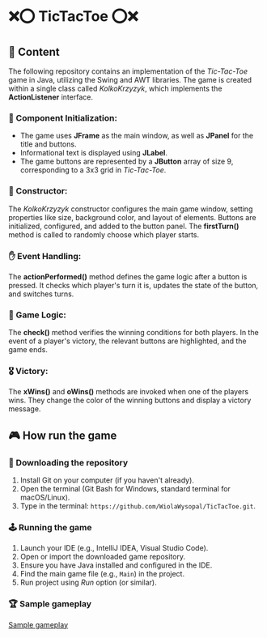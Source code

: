 # ❌⭕ TicTacToe ⭕❌

## 📝 Content

The following repository contains an implementation of the _Tic-Tac-Toe_ game in Java, utilizing the Swing and AWT libraries. The game is created within a single class called _KolkoKrzyzyk_, which implements the **ActionListener** interface.

### 🧩 Component Initialization:

- The game uses **JFrame** as the main window, as well as **JPanel** for the title and buttons.
- Informational text is displayed using **JLabel**.
- The game buttons are represented by a **JButton** array of size 9, corresponding to a 3x3 grid in _Tic-Tac-Toe_.

### 🔧 Constructor:

The _KolkoKrzyzyk_ constructor configures the main game window, setting properties like size, background color, and layout of elements.
Buttons are initialized, configured, and added to the button panel.
The **firstTurn()** method is called to randomly choose which player starts.

### ✋  Event Handling:

The **actionPerformed()** method defines the game logic after a button is pressed. It checks which player's turn it is, updates the state of the button, and switches turns.

### 🎲 Game Logic:

The **check()** method verifies the winning conditions for both players.
In the event of a player's victory, the relevant buttons are highlighted, and the game ends.


### 🎖️ Victory:

The **xWins()** and **oWins()** methods are invoked when one of the players wins. They change the color of the winning buttons and display a victory message.

## 🎮 How run the game

### 📁 Downloading the repository

1. Install Git on your computer (if you haven't already).
2. Open the terminal (Git Bash for Windows, standard terminal for macOS/Linux).
3. Type in the terminal: `https://github.com/WiolaWysopal/TicTacToe.git`.

### 🕹️ Running the game

1. Launch your IDE (e.g., IntelliJ IDEA, Visual Studio Code).
2. Open or import the downloaded game repository.
3. Ensure you have Java installed and configured in the IDE.
4. Find the main game file (e.g., `Main`) in the project.
5. Run project using _Run_ option (or similar).

### 🏆 Sample gameplay

[Sample gameplay](https://github.com/WiolaWysopal/TicTacToe/blob/master/TicTacToeDemo.gif)